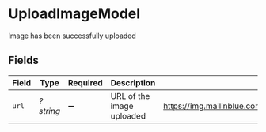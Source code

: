 # UploadImageModel

Image has been successfully uploaded


## Fields

| Field                                                                               | Type                                                                                | Required                                                                            | Description                                                                         | Example                                                                             |
| ----------------------------------------------------------------------------------- | ----------------------------------------------------------------------------------- | ----------------------------------------------------------------------------------- | ----------------------------------------------------------------------------------- | ----------------------------------------------------------------------------------- |
| `url`                                                                               | *?string*                                                                           | :heavy_minus_sign:                                                                  | URL of the image uploaded                                                           | https://img.mailinblue.com/100000/images/rnb/original/62casdase8wewq9df1c2f27c.jpeg |